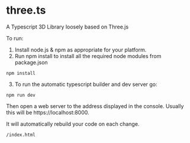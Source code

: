 # three.ts

A Typescript 3D Library loosely based on Three.js

To run:

1. Install node.js & npm as appropriate for your platform.
2. Run npm install to install all the required node modules from package.json

```
npm install
```
 
3. To run the automatic typescript builder and dev server go:

```
npm run dev
```
 
Then open a web server to the address displayed in the console.  Usually this will be https://localhost:8000.

It will automatically rebuild your code on each change.

```
/index.html
```
